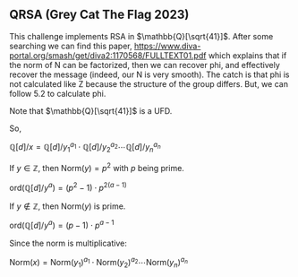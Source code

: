 ## QRSA (Grey Cat The Flag 2023)

This challenge implements RSA in $\mathbb{Q}[\sqrt{41}]$. After some searching we can find this paper, https://www.diva-portal.org/smash/get/diva2:1170568/FULLTEXT01.pdf which explains that if the norm of N can be factorized, then we can recover phi, and effectively recover the message (indeed, our N is very smooth). The catch is that phi is not calculated like Z because the structure of the group differs. But, we can follow 5.2 to calculate phi.

Note that $\mathbb{Q}[\sqrt{41}]$ is a UFD.

So, 

$\mathbb{Q}[d]/x = \mathbb{Q}[d]/y_1^{a_1} \cdot \mathbb{Q}[d]/y_2^{a_2} \cdots \mathbb{Q}[d]/y_n^{a_n}$

If $y \in \mathbb{Z}$, then $\text{Norm}(y) = p^2$ with $p$ being prime.

$\text{ord}(\mathbb{Q}[d]/y^a) = (p^2 - 1) \cdot p^{2(a-1)}$

If $y \notin \mathbb{Z}$, then $\text{Norm}(y)$ is prime.

$\text{ord}(\mathbb{Q}[d]/y^a) = (p - 1) \cdot p^{a-1}$

Since the norm is multiplicative:

$\text{Norm}(x) = \text{Norm}(y_1)^{a_1} \cdot \text{Norm}(y_2)^{a_2} \cdots \text{Norm}(y_n)^{a_n}$


